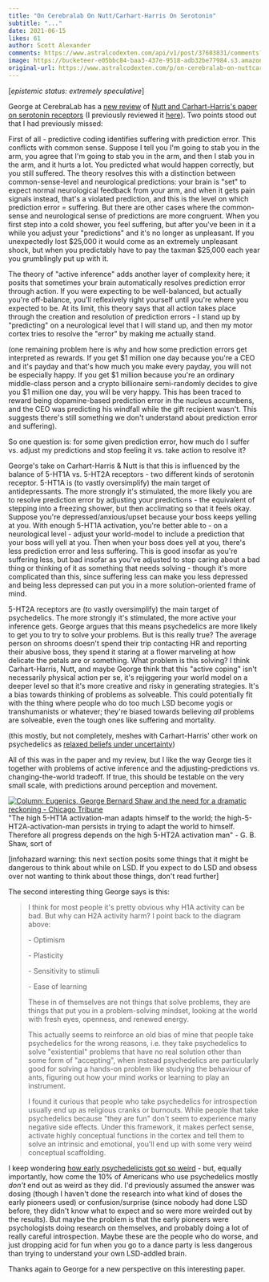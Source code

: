 ```yaml
---
title: "On Cerebralab On Nutt/Carhart-Harris On Serotonin"
subtitle: "..."
date: 2021-06-15
likes: 61
author: Scott Alexander
comments: https://www.astralcodexten.com/api/v1/post/37603831/comments?&all_comments=true
image: https://bucketeer-e05bbc84-baa3-437e-9518-adb32be77984.s3.amazonaws.com/public/images/41b1a567-2911-4003-809b-8f97aec2fcfa_900x681.jpeg
original-url: https://www.astralcodexten.com/p/on-cerebralab-on-nuttcarhart-harris
---
```

[_epistemic status: extremely speculative_]

George at CerebraLab has a [new review](https://cerebralab.com/Stress_and_Serotonin) of [Nutt and Carhart-Harris's paper on serotonin receptors](https://journals.sagepub.com/doi/pdf/10.1177/0269881117725915) (I previously reviewed it [here](https://slatestarcodex.com/2017/10/10/ssc-journal-club-serotonin-receptors/)). Two points stood out that I had previously missed:

First of all - predictive coding identifies suffering with prediction error. This conflicts with common sense. Suppose I tell you I'm going to stab you in the arm, you agree that I'm going to stab you in the arm, and then I stab you in the arm, and it hurts a lot. You predicted what would happen correctly, but you still suffered. The theory resolves this with a distinction between common-sense-level and neurological predictions: your brain is "set" to expect normal neurological feedback from your arm, and when it gets pain signals instead, that's a violated prediction, and this is the level on which prediction error = suffering. But there are other cases where the common-sense and neurological sense of predictions are more congruent. When you first step into a cold shower, you feel suffering, but after you've been in it a while you adjust your "predictions" and it's no longer as unpleasant. If you unexpectedly lost $25,000 it would come as an extremely unpleasant shock, but when you predictably have to pay the taxman $25,000 each year you grumblingly put up with it. 

The theory of "active inference" adds another layer of complexity here; it posits that sometimes your brain automatically resolves prediction error through action. If you were expecting to be well-balanced, but actually you're off-balance, you'll reflexively right yourself until you're where you expected to be. At its limit, this theory says that all action takes place through the creation and resolution of prediction errors - I stand up by "predicting" on a neurological level that I will stand up, and then my motor cortex tries to resolve the "error" by making me actually stand.

(one remaining problem here is why and how some prediction errors get interpreted as rewards. If you get $1 million one day because you're a CEO and it's payday and that's how much you make every payday, you will not be especially happy. If you get $1 million because you're an ordinary middle-class person and a crypto billionaire semi-randomly decides to give you $1 million one day, you will be very happy. This has been traced to reward being dopamine-based prediction error in the nucleus accumbens, and the CEO was predicting his windfall while the gift recipient wasn't. This suggests there's still something we don't understand about prediction error and suffering).

So one question is: for some given prediction error, how much do I suffer vs. adjust my predictions and stop feeling it vs. take action to resolve it?

George's take on Carhart-Harris & Nutt is that this is influenced by the balance of 5-HT1A vs. 5-HT2A receptors - two different kinds of serotonin receptor. 5-HT1A is (to vastly oversimplify) the main target of antidepressants. The more strongly it's stimulated, the more likely you are to resolve prediction error by adjusting your predictions - the equivalent of stepping into a freezing shower, but then acclimating so that it feels okay. Suppose you're depressed/anxious/upset because your boss keeps yelling at you. With enough 5-HT1A activation, you're better able to - on a neurological level - adjust your world-model to include a prediction that your boss will yell at you. Then when your boss does yell at you, there's less prediction error and less suffering. This is good insofar as you're suffering less, but bad insofar as you've adjusted to stop caring about a bad thing or thinking of it as something that needs solving - though it's more complicated than this, since suffering less can make you less depressed and being less depressed can put you in a more solution-oriented frame of mind.

5-HT2A receptors are (to vastly oversimplify) the main target of psychedelics. The more strongly it's stimulated, the more active your inference gets. George argues that this means psychedelics are more likely to get you to try to solve your problems. But is this really true? The average person on shrooms doesn't spend their trip contacting HR and reporting their abusive boss, they spend it staring at a flower marveling at how delicate the petals are or something. What problem is this solving? I think Carhart-Harris, Nutt, and maybe George think that this "active coping" isn't necessarily physical action per se, it's rejiggering your world model on a deeper level so that it's more creative and risky in generating strategies. It's a bias towards thinking of problems as solveable. This could potentially fit with the thing where people who do too much LSD become yogis or transhumanists or whatever; they're biased towards believing *all* problems are solveable, even the tough ones like suffering and mortality.

(this mostly, but not completely, meshes with Carhart-Harris' other work on psychedelics as [relaxed beliefs under uncertainty](https://slatestarcodex.com/2019/09/10/ssc-journal-club-relaxed-beliefs-under-psychedelics-and-the-anarchic-brain/))

All of this was in the paper and my review, but I like the way George ties it together with problems of active inference and the adjusting-predictions vs. changing-the-world tradeoff. If true, this should be testable on the very small scale, with predictions around perception and movement.

[![Column: Eugenics, George Bernard Shaw and the need for a dramatic reckoning  - Chicago Tribune](https://substackcdn.com/image/fetch/w_1456,c_limit,f_auto,q_auto:good,fl_progressive:steep/https%3A%2F%2Fbucketeer-e05bbc84-baa3-437e-9518-adb32be77984.s3.amazonaws.com%2Fpublic%2Fimages%2F82c42e0a-107d-4dd3-9bd9-5635b6f0787f.jp2)](https://substackcdn.com/image/fetch/f_auto,q_auto:good,fl_progressive:steep/https%3A%2F%2Fbucketeer-e05bbc84-baa3-437e-9518-adb32be77984.s3.amazonaws.com%2Fpublic%2Fimages%2F82c42e0a-107d-4dd3-9bd9-5635b6f0787f.jp2)"The high 5-HT1A activation-man adapts himself to the world; the high-5-HT2A-activation-man persists in trying to adapt the world to himself. Therefore all progress depends on the high 5-HT2A activation man" - G. B. Shaw, sort of

[infohazard warning: this next section posits some things that it might be dangerous to think about while on LSD. If you expect to do LSD and obsess over not wanting to think about those things, don't read further]

The second interesting thing George says is this:

> I think for most people it's pretty obvious why H1A activity can be bad. But why can H2A activity harm? I point back to the diagram above:
> 
> \- Optimism
> 
> \- Plasticity
> 
> \- Sensitivity to stimuli
> 
> \- Ease of learning
> 
> These in of themselves are not things that solve problems, they are things that put you in a problem-solving mindset, looking at the world with fresh eyes, openness, and renewed energy.
> 
> This actually seems to reinforce an old bias of mine that people take psychedelics for the wrong reasons, i.e. they take psychedelics to solve "existential" problems that have no real solution other than some form of "accepting", when instead psychedelics are particularly good for solving a hands-on problem like studying the behaviour of ants, figuring out how your mind works or learning to play an instrument.
> 
> I found it curious that people who take psychedelics for introspection usually end up as religious cranks or burnouts. While people that take psychedelics because "they are fun" don't seem to experience many negative side effects. Under this framework, it makes perfect sense, activate highly conceptual functions in the cortex and tell them to solve an intrinsic and emotional, you'll end up with some very weird conceptual scaffolding.

I keep wondering [how early psychedelicists got so weird](https://slatestarcodex.com/2016/04/28/why-were-early-psychedelicists-so-weird/") \- but, equally importantly, how come the 10% of Americans who use psychedelics mostly _don't_ end out as weird as they did. I'd previously assumed the answer was dosing (though I haven't done the research into what kind of doses the early pioneers used) or confusion/surprise (since nobody had done LSD before, they didn't know what to expect and so were more weirded out by the results). But maybe the problem is that the early pioneers were psychologists doing research on themselves, and probably doing a lot of really careful introspection. Maybe these are the people who do worse, and just dropping acid for fun when you go to a dance party is less dangerous than trying to understand your own LSD-addled brain. 

Thanks again to George for a new perspective on this interesting paper.
